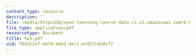 ```yaml
---
content_type: resource
description: ''
file: /media/https%3A/open-learning-course-data-rc.s3.amazonaws.com/6-090-building-programming-experience-a-lead-in-to-6-001-january-iap-2005/fb53c2efeb7de6e34ec1e7d37cde0cf7_hw1.pdf
file_type: application/pdf
resourcetype: Document
title: hw1.pdf
uid: fb53c2ef-eb7d-e6e3-4ec1-e7d37cde0cf7
---
```

